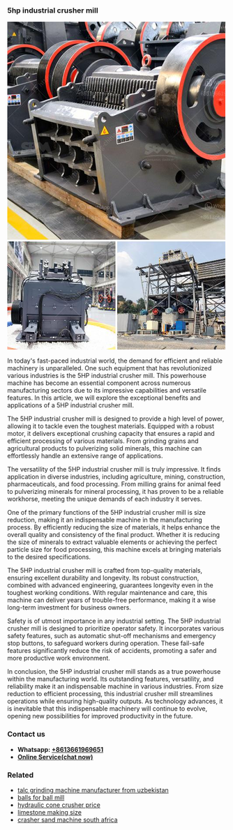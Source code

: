 <h3>5hp industrial crusher mill</h3><img src='1702952844.jpg' alt=''><p>In today's fast-paced industrial world, the demand for efficient and reliable machinery is unparalleled. One such equipment that has revolutionized various industries is the 5HP industrial crusher mill. This powerhouse machine has become an essential component across numerous manufacturing sectors due to its impressive capabilities and versatile features. In this article, we will explore the exceptional benefits and applications of a 5HP industrial crusher mill.</p><p>The 5HP industrial crusher mill is designed to provide a high level of power, allowing it to tackle even the toughest materials. Equipped with a robust motor, it delivers exceptional crushing capacity that ensures a rapid and efficient processing of various materials. From grinding grains and agricultural products to pulverizing solid minerals, this machine can effortlessly handle an extensive range of applications.</p><p>The versatility of the 5HP industrial crusher mill is truly impressive. It finds application in diverse industries, including agriculture, mining, construction, pharmaceuticals, and food processing. From milling grains for animal feed to pulverizing minerals for mineral processing, it has proven to be a reliable workhorse, meeting the unique demands of each industry it serves.</p><p>One of the primary functions of the 5HP industrial crusher mill is size reduction, making it an indispensable machine in the manufacturing process. By efficiently reducing the size of materials, it helps enhance the overall quality and consistency of the final product. Whether it is reducing the size of minerals to extract valuable elements or achieving the perfect particle size for food processing, this machine excels at bringing materials to the desired specifications.</p><p>The 5HP industrial crusher mill is crafted from top-quality materials, ensuring excellent durability and longevity. Its robust construction, combined with advanced engineering, guarantees longevity even in the toughest working conditions. With regular maintenance and care, this machine can deliver years of trouble-free performance, making it a wise long-term investment for business owners.</p><p>Safety is of utmost importance in any industrial setting. The 5HP industrial crusher mill is designed to prioritize operator safety. It incorporates various safety features, such as automatic shut-off mechanisms and emergency stop buttons, to safeguard workers during operation. These fail-safe features significantly reduce the risk of accidents, promoting a safer and more productive work environment.</p><p>In conclusion, the 5HP industrial crusher mill stands as a true powerhouse within the manufacturing world. Its outstanding features, versatility, and reliability make it an indispensable machine in various industries. From size reduction to efficient processing, this industrial crusher mill streamlines operations while ensuring high-quality outputs. As technology advances, it is inevitable that this indispensable machinery will continue to evolve, opening new possibilities for improved productivity in the future.</p><h3>Contact us</h3><ul><li><strong>Whatsapp:&nbsp;<a href="https://wa.me/8613661969651">+8613661969651</a></strong></li><li><a href="https://swt.shibang-china.com/?git&amp;zhl&amp;5hp industrial crusher mill"><strong>Online Service(chat now)</strong></a></li></ul><h3>Related</h3><ul><li><a href='talc grinding machine manufacturer from uzbekistan.md'>talc grinding machine manufacturer from uzbekistan</a></li><li><a href='balls for ball mill.md'>balls for ball mill</a></li><li><a href='hydraulic cone crusher price.md'>hydraulic cone crusher price</a></li><li><a href='limestone making size.md'>limestone making size</a></li><li><a href='crasher sand machine south africa.md'>crasher sand machine south africa</a></li></ul>